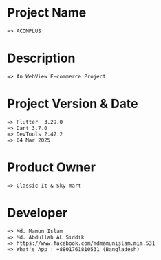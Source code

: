 
# Project Name

    => ACOMPLUS

# Description

    => An WebView E-commerce Project

# Project Version & Date

    => Flutter  3.29.0  
    => Dart 3.7.0
    => DevTools 2.42.2
    => 04 Mar 2025

# Product Owner

    => Classic It & Sky mart

# Developer

    => Md. Mamun Islam
    => Md. Abdullah AL Siddik
    => https://www.facebook.com/mdmamunislam.mim.531
    => What's App : +8801761810531 (Bangladesh)

